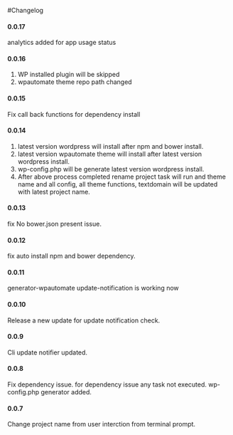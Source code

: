 #Changelog
#### 0.0.17
analytics added for app usage status

#### 0.0.16
1. WP  installed plugin will be skipped 
2. wpautomate theme repo path changed

#### 0.0.15
Fix call back functions for dependency install

#### 0.0.14
1. latest version wordpress will install after npm and bower install.
2. latest version wpautomate theme will install after latest version wordpress install.
3. wp-config.php will be generate latest version wordpress install.
4. After above process completed rename project task will run and theme name and all config, all theme functions, textdomain will be updated with latest project name.

#### 0.0.13
fix No bower.json present issue.

#### 0.0.12
fix auto install npm and bower dependency.

#### 0.0.11
generator-wpautomate update-notification is working now

#### 0.0.10
Release a new update for update notification check.

#### 0.0.9
Cli update notifier updated.

#### 0.0.8
Fix dependency issue. for dependency issue any task not executed. wp-config.php generator added.

#### 0.0.7
Change project name from user interction from terminal prompt.

